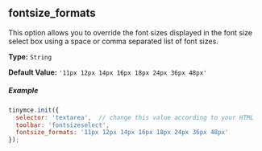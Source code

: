 ## fontsize_formats

This option allows you to override the font sizes displayed in the font size select box using a space or comma separated list of font sizes.

**Type:** `String`

**Default Value:** `'11px 12px 14px 16px 18px 24px 36px 48px'`

##### Example

```js
tinymce.init({
  selector: 'textarea',  // change this value according to your HTML
  toolbar: 'fontsizeselect',
  fontsize_formats: '11px 12px 14px 16px 18px 24px 36px 48px'
});
```

